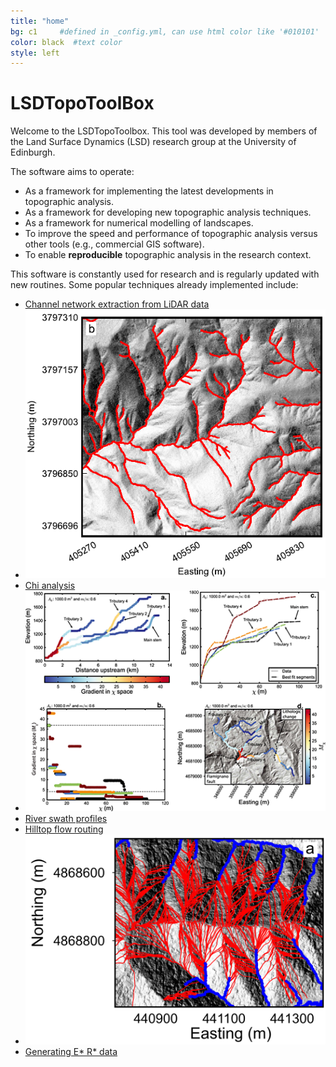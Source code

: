 ```yaml
---
title: "home"
bg: c1     #defined in _config.yml, can use html color like '#010101'
color: black  #text color
style: left
---
```

<div align="center">
<span class="fa-stack subtlecircle" style="font-size:100px; background:rgba(240,180,0,0.1)">
  <i class="fa fa-circle fa-stack-2x text-white"></i>
  <i class="fa fa-university fa-stack-1x text-c1"></i>
</span>
</div>

# LSDTopoToolBox

Welcome to the LSDTopoToolbox. This tool was developed by members of the Land Surface
Dynamics (LSD) research group at the University of Edinburgh.

The software aims to operate:

* As a framework for implementing the latest developments in topographic analysis.
* As a framework for developing new topographic analysis techniques.
* As a framework for numerical modelling of landscapes.
* To improve the speed and performance of topographic analysis versus other tools (e.g., commercial GIS software).
* To enable **reproducible** topographic analysis in the research context.

This software is constantly used for research and is regularly updated with new routines. Some
popular techniques already implemented include:

* [Channel network extraction from LiDAR data](http://www.geos.ed.ac.uk/~smudd/LSDTT_docs/html/channel_heads.html)
* ![alt text](img/channel_net.png "Channel network")
* [Chi analysis](http://www.geos.ed.ac.uk/~smudd/LSDTT_docs/html/chi_profiles.html) 
* ![alt text](img/chi.png "Chi analysis")
* [River swath profiles](http://www.geos.ed.ac.uk/~smudd/LSDTT_docs/html/swath_profiles.html)
* [Hilltop flow routing](http://www.geos.ed.ac.uk/~smudd/LSDTT_docs/html/basin_metrics.html)
* ![alt text](img/hfr.png "Hilltop flow routing")
* [Generating E* R* data](http://www.geos.ed.ac.uk/~smudd/LSDTT_docs/html/ER_Star.html)


